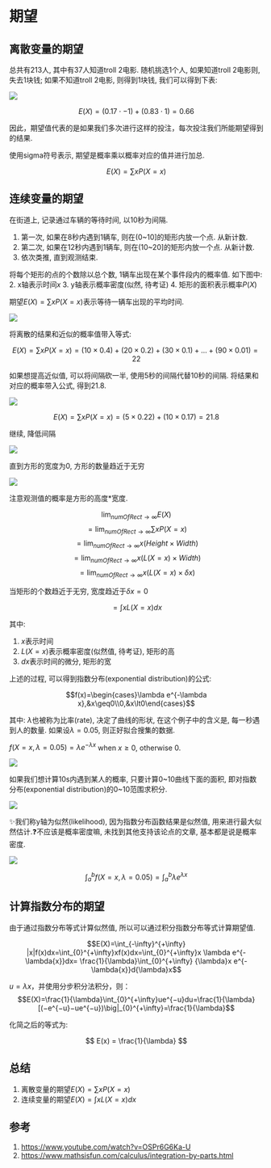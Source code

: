 # 期望

## 离散变量的期望

总共有213人, 其中有37人知道troll 2电影. 随机挑选1个人, 如果知道troll 2电影则, 失去1块钱; 如果不知道troll 2电影, 则得到1块钱, 我们可以得到下表:

![](./期望/1.png)

$$ E(X)= (0.17 \cdot -1)+ (0.83 \cdot 1) =0.66$$

因此，期望值代表的是如果我们多次进行这样的投注，每次投注我们所能期望得到的结果.

使用sigma符号表示, 期望是概率乘以概率对应的值并进行加总.

$$ E(X)=\sum{xP(X=x)}$$

## 连续变量的期望

在街道上, 记录通过车辆的等待时间, 以10秒为间隔.

1. 第一次, 如果在8秒内遇到1辆车, 则在(0~10]的矩形内放一个点. 从新计数.
2. 第二次, 如果在12秒内遇到1辆车, 则在(10~20]的矩形内放一个点. 从新计数.
3. 依次类推, 直到观测结束.

将每个矩形的点的个数除以总个数, 1辆车出现在某个事件段内的概率值. 如下图中:
2. x轴表示时间$x$
3. y轴表示概率密度(似然, 待考证)
4. 矩形的面积表示概率$P(X)$

期望$E(X) = \sum x P(X=x)$表示等待一辆车出现的平均时间.

![](./期望/5.png)

将离散的结果和近似的概率值带入等式:

$$ E(X) = \sum xP(X=x)= (10 \times 0.4)+(20 \times 0.2)+(30 \times 0.1) + ...+(90 \times 0.01) = 22 $$

如果想提高近似值, 可以将间隔砍一半, 使用5秒的间隔代替10秒的间隔. 将结果和对应的概率带入公式, 得到21.8.

![](./期望/6.png)

$$ E(X) = \sum xP(X=x)= (5 \times 0.22)+(10 \times 0.17) = 21.8 $$

继续, 降低间隔

![](./期望/7.png)

直到方形的宽度为0, 方形的数量趋近于无穷

![](./期望/8.png)

注意观测值的概率是方形的高度*宽度.

$$\lim_{numOfRect \rightarrow \infty}E(X)$$
$$= \lim_{numOfRect \rightarrow \infty} \sum xP(X=x) $$
$$= \lim_{numOfRect \rightarrow \infty} x(Height \times Width)$$
$$= \lim_{numOfRect \rightarrow \infty} x(L(X=x)\times Width) $$
$$= \lim_{numOfRect \rightarrow \infty} x(L(X=x)\times \delta x) $$

当矩形的个数趋近于无穷, 宽度趋近于$\delta x = 0$

$$= \int xL(X=x)dx $$

其中:
1. $x$表示时间
2. $L(X=x)$表示概率密度(似然值, 待考证), 矩形的高
3. $dx$表示时间的微分, 矩形的宽


上述的过程, 可以得到指数分布(exponential distribution)的公式:


$$f(x)=\begin{cases}\lambda e^{-\lambda x},&x\geq0\\0,&x\lt0\end{cases}$$


其中: $\lambda$也被称为比率(rate), 决定了曲线的形状, 在这个例子中的含义是, 每一秒遇到人的数量. 如果设$\lambda = 0.05$, 则正好拟合搜集的数据.

$f(X=x,\lambda=0.05) = \lambda e^{-\lambda x}$ when $x \ge 0$, otherwise $0$.

![](./期望/2.png)

如果我们想计算10s内遇到某人的概率, 只要计算0~10曲线下面的面积, 即对指数分布(exponential distribution)的0~10范围求积分.

![](./期望/3.png)

✨我们称y轴为似然(likelihood), 因为指数分布函数结果是似然值, 用来进行最大似然估计.❓不应该是概率密度嘛, 未找到其他支持该论点的文章, 基本都是说是概率密度.

![](./期望/4.png)

$$\int_a^b f(X=x,\lambda=0.05)=\int_a^b \lambda e^{\lambda x}$$


## 计算指数分布的期望


由于通过指数分布等式计算似然值, 所以可以通过积分指数分布等式计算期望值.

$$E(X)=\int_{-\infty}^{+\infty} |x|f(x)dx=\int_{0}^{+\infty}xf(x)dx=\int_{0}^{+\infty}x \lambda e^{-\lambda{x}}dx= \frac{1}{\lambda}\int_{0}^{+\infty} {\lambda}x e^{-\lambda{x}}d{\lambda}x$$

$u=λx$，并使用分步积分法积分，则：
$$E(X)=\frac{1}{\lambda}\int_{0}^{+\infty}ue^{−u}du=\frac{1}{\lambda}[(−e^{−u}−ue^{−u})\big|_{0}^{+\infty}=\frac{1}{\lambda}$$

化简之后的等式为:

$$ E(x) = \frac{1}{\lambda} $$

## 总结

1. 离散变量的期望$E(X) = \sum xP(X=x)$
2. 连续变量的期望$E(X) = \int xL(X=x)dx$

## 参考
1. https://www.youtube.com/watch?v=OSPr6G6Ka-U
2. https://www.mathsisfun.com/calculus/integration-by-parts.html